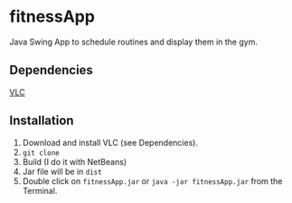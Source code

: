 
# fitnessApp

Java Swing App to schedule routines and display them in the gym.

## Dependencies
[VLC](https://get.videolan.org/vlc/3.0.12/macosx/vlc-3.0.12-intel64.dmg)

## Installation
1. Download and install VLC (see Dependencies).
2. `git clone`
3. Build (I do it with NetBeans)
4. Jar file will be in `dist`
5. Double click on `fitnessApp.jar` or `java -jar fitnessApp.jar` from the Terminal.